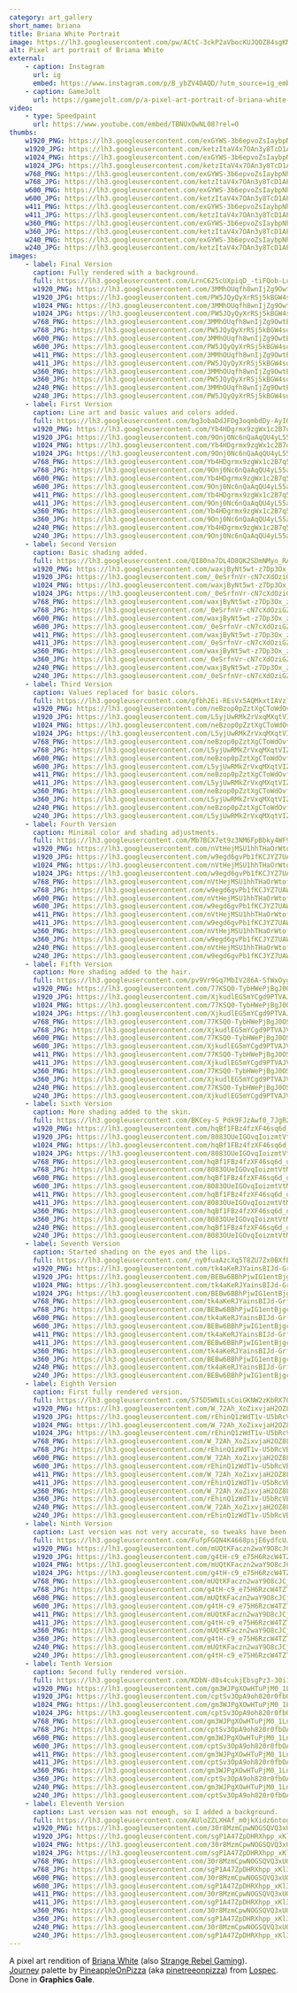 ```yaml
---
category: art_gallery
short_name: briana
title: Briana White Portrait
image: https://lh3.googleusercontent.com/pw/ACtC-3ckP2aVbocKUJQOZ84sgKM37_CZZqDbrYKFDishx6e9yBkRkJb1nmyp-SgJ7PUONkD3rylC46dWSzxtBkKefKgzz1gM7bLnxs7upiKREZt7N975PwqyrJALYROUiaBoHZ-5nshLp0fClrwBCczAS98I=w1200-h630-no?authuser=0
alt: Pixel art portrait of Briana White
external:
    - caption: Instagram
      url: ig
      embed: https://www.instagram.com/p/B_ybZV4DAQD/?utm_source=ig_embed&amp;utm_campaign=loading
    - caption: GameJolt
      url: https://gamejolt.com/p/a-pixel-art-portrait-of-briana-white-who-played-aerith-in-the-ff7-fsdk2fu4
video:
    - type: Speedpaint
      url: https://www.youtube.com/embed/TBNUxOwNL08?rel=0
thumbs:
    w1920_PNG: https://lh3.googleusercontent.com/exGYWS-3b6epvoZsIaybpNhK-Ihdn7ALiXYECVdmBz_1Giw3Kt9P-m4Ma1_CPjCCV4lCHkKehY4MAXFXTfHTztMkpaIGcFL-FjhftA3nfurV1nVgI7GUNcC8Kp3e9RTgHBPzSEC31w=w355
    w1920_JPG: https://lh3.googleusercontent.com/ketzItaV4x7OAn3y8TcD1APnJ7XaV34l4Md3u0A1ASM34cqsRf4DlrxwxT7mX4CrCNmIriCIToFD-H50X6Ix5cL55CC5RtNihchXKE--fXZ2yMXsNkVTUh_HqoDDZNvc8-v4CCdmXw=w355
    w1024_PNG: https://lh3.googleusercontent.com/exGYWS-3b6epvoZsIaybpNhK-Ihdn7ALiXYECVdmBz_1Giw3Kt9P-m4Ma1_CPjCCV4lCHkKehY4MAXFXTfHTztMkpaIGcFL-FjhftA3nfurV1nVgI7GUNcC8Kp3e9RTgHBPzSEC31w=w284
    w1024_JPG: https://lh3.googleusercontent.com/ketzItaV4x7OAn3y8TcD1APnJ7XaV34l4Md3u0A1ASM34cqsRf4DlrxwxT7mX4CrCNmIriCIToFD-H50X6Ix5cL55CC5RtNihchXKE--fXZ2yMXsNkVTUh_HqoDDZNvc8-v4CCdmXw=w284
    w768_PNG: https://lh3.googleusercontent.com/exGYWS-3b6epvoZsIaybpNhK-Ihdn7ALiXYECVdmBz_1Giw3Kt9P-m4Ma1_CPjCCV4lCHkKehY4MAXFXTfHTztMkpaIGcFL-FjhftA3nfurV1nVgI7GUNcC8Kp3e9RTgHBPzSEC31w=w213
    w768_JPG: https://lh3.googleusercontent.com/ketzItaV4x7OAn3y8TcD1APnJ7XaV34l4Md3u0A1ASM34cqsRf4DlrxwxT7mX4CrCNmIriCIToFD-H50X6Ix5cL55CC5RtNihchXKE--fXZ2yMXsNkVTUh_HqoDDZNvc8-v4CCdmXw=w213
    w600_PNG: https://lh3.googleusercontent.com/exGYWS-3b6epvoZsIaybpNhK-Ihdn7ALiXYECVdmBz_1Giw3Kt9P-m4Ma1_CPjCCV4lCHkKehY4MAXFXTfHTztMkpaIGcFL-FjhftA3nfurV1nVgI7GUNcC8Kp3e9RTgHBPzSEC31w=w166
    w600_JPG: https://lh3.googleusercontent.com/ketzItaV4x7OAn3y8TcD1APnJ7XaV34l4Md3u0A1ASM34cqsRf4DlrxwxT7mX4CrCNmIriCIToFD-H50X6Ix5cL55CC5RtNihchXKE--fXZ2yMXsNkVTUh_HqoDDZNvc8-v4CCdmXw=w166
    w411_PNG: https://lh3.googleusercontent.com/exGYWS-3b6epvoZsIaybpNhK-Ihdn7ALiXYECVdmBz_1Giw3Kt9P-m4Ma1_CPjCCV4lCHkKehY4MAXFXTfHTztMkpaIGcFL-FjhftA3nfurV1nVgI7GUNcC8Kp3e9RTgHBPzSEC31w=w114
    w411_JPG: https://lh3.googleusercontent.com/ketzItaV4x7OAn3y8TcD1APnJ7XaV34l4Md3u0A1ASM34cqsRf4DlrxwxT7mX4CrCNmIriCIToFD-H50X6Ix5cL55CC5RtNihchXKE--fXZ2yMXsNkVTUh_HqoDDZNvc8-v4CCdmXw=w114
    w360_PNG: https://lh3.googleusercontent.com/exGYWS-3b6epvoZsIaybpNhK-Ihdn7ALiXYECVdmBz_1Giw3Kt9P-m4Ma1_CPjCCV4lCHkKehY4MAXFXTfHTztMkpaIGcFL-FjhftA3nfurV1nVgI7GUNcC8Kp3e9RTgHBPzSEC31w=w100
    w360_JPG: https://lh3.googleusercontent.com/ketzItaV4x7OAn3y8TcD1APnJ7XaV34l4Md3u0A1ASM34cqsRf4DlrxwxT7mX4CrCNmIriCIToFD-H50X6Ix5cL55CC5RtNihchXKE--fXZ2yMXsNkVTUh_HqoDDZNvc8-v4CCdmXw=w100
    w240_PNG: https://lh3.googleusercontent.com/exGYWS-3b6epvoZsIaybpNhK-Ihdn7ALiXYECVdmBz_1Giw3Kt9P-m4Ma1_CPjCCV4lCHkKehY4MAXFXTfHTztMkpaIGcFL-FjhftA3nfurV1nVgI7GUNcC8Kp3e9RTgHBPzSEC31w=w66
    w240_JPG: https://lh3.googleusercontent.com/ketzItaV4x7OAn3y8TcD1APnJ7XaV34l4Md3u0A1ASM34cqsRf4DlrxwxT7mX4CrCNmIriCIToFD-H50X6Ix5cL55CC5RtNihchXKE--fXZ2yMXsNkVTUh_HqoDDZNvc8-v4CCdmXw=w66
images:
    - label: Final Version
      caption: Fully rendered with a background.
      full: https://lh3.googleusercontent.com/LrnC625cUXpiqD_-tiFQob-Luh-HWXzhTxq6tK4NAAqyrdPEOR82nDa9zgpsioEtyK4bNrUPH3fOIFkBQM8ceH6zpC5FSMYj_jGQkuV5nzFS_HbtKHI18uWTctF_D1Nlx91JTjTZWQ=w1080-h1080
      w1920_PNG: https://lh3.googleusercontent.com/3MMhOUqfh8wnIjZg9OwtBKoNGnW5FYW_RDIzLmbG1VY1CLs0AYAuV11M33CoVHBH3hcbhDk2J5TYxRx82td1d4BnsZMPhWQShf6YcK2Ne0EmbFIOHdjt6WGH7-g_5dr2DHqu3HX0-Q=w850
      w1920_JPG: https://lh3.googleusercontent.com/PW5JQyQyXrRSj5kBGW4soz99wjORxonsGKGU9m3PArFSHlNULrTQ4bpwQpO6jNhrdT7JTmI2hxG4w8_RS--lz9eScVfQRZPtSzKXyP-VocJm6TWbC6WJYkZ6Llcxe2Pg2FEk5EWWpw=w850
      w1024_PNG: https://lh3.googleusercontent.com/3MMhOUqfh8wnIjZg9OwtBKoNGnW5FYW_RDIzLmbG1VY1CLs0AYAuV11M33CoVHBH3hcbhDk2J5TYxRx82td1d4BnsZMPhWQShf6YcK2Ne0EmbFIOHdjt6WGH7-g_5dr2DHqu3HX0-Q=w711
      w1024_JPG: https://lh3.googleusercontent.com/PW5JQyQyXrRSj5kBGW4soz99wjORxonsGKGU9m3PArFSHlNULrTQ4bpwQpO6jNhrdT7JTmI2hxG4w8_RS--lz9eScVfQRZPtSzKXyP-VocJm6TWbC6WJYkZ6Llcxe2Pg2FEk5EWWpw=w711
      w768_PNG: https://lh3.googleusercontent.com/3MMhOUqfh8wnIjZg9OwtBKoNGnW5FYW_RDIzLmbG1VY1CLs0AYAuV11M33CoVHBH3hcbhDk2J5TYxRx82td1d4BnsZMPhWQShf6YcK2Ne0EmbFIOHdjt6WGH7-g_5dr2DHqu3HX0-Q=w533
      w768_JPG: https://lh3.googleusercontent.com/PW5JQyQyXrRSj5kBGW4soz99wjORxonsGKGU9m3PArFSHlNULrTQ4bpwQpO6jNhrdT7JTmI2hxG4w8_RS--lz9eScVfQRZPtSzKXyP-VocJm6TWbC6WJYkZ6Llcxe2Pg2FEk5EWWpw=w533
      w600_PNG: https://lh3.googleusercontent.com/3MMhOUqfh8wnIjZg9OwtBKoNGnW5FYW_RDIzLmbG1VY1CLs0AYAuV11M33CoVHBH3hcbhDk2J5TYxRx82td1d4BnsZMPhWQShf6YcK2Ne0EmbFIOHdjt6WGH7-g_5dr2DHqu3HX0-Q=w416
      w600_JPG: https://lh3.googleusercontent.com/PW5JQyQyXrRSj5kBGW4soz99wjORxonsGKGU9m3PArFSHlNULrTQ4bpwQpO6jNhrdT7JTmI2hxG4w8_RS--lz9eScVfQRZPtSzKXyP-VocJm6TWbC6WJYkZ6Llcxe2Pg2FEk5EWWpw=w416
      w411_PNG: https://lh3.googleusercontent.com/3MMhOUqfh8wnIjZg9OwtBKoNGnW5FYW_RDIzLmbG1VY1CLs0AYAuV11M33CoVHBH3hcbhDk2J5TYxRx82td1d4BnsZMPhWQShf6YcK2Ne0EmbFIOHdjt6WGH7-g_5dr2DHqu3HX0-Q=w285
      w411_JPG: https://lh3.googleusercontent.com/PW5JQyQyXrRSj5kBGW4soz99wjORxonsGKGU9m3PArFSHlNULrTQ4bpwQpO6jNhrdT7JTmI2hxG4w8_RS--lz9eScVfQRZPtSzKXyP-VocJm6TWbC6WJYkZ6Llcxe2Pg2FEk5EWWpw=w285
      w360_PNG: https://lh3.googleusercontent.com/3MMhOUqfh8wnIjZg9OwtBKoNGnW5FYW_RDIzLmbG1VY1CLs0AYAuV11M33CoVHBH3hcbhDk2J5TYxRx82td1d4BnsZMPhWQShf6YcK2Ne0EmbFIOHdjt6WGH7-g_5dr2DHqu3HX0-Q=w250
      w360_JPG: https://lh3.googleusercontent.com/PW5JQyQyXrRSj5kBGW4soz99wjORxonsGKGU9m3PArFSHlNULrTQ4bpwQpO6jNhrdT7JTmI2hxG4w8_RS--lz9eScVfQRZPtSzKXyP-VocJm6TWbC6WJYkZ6Llcxe2Pg2FEk5EWWpw=w250
      w240_PNG: https://lh3.googleusercontent.com/3MMhOUqfh8wnIjZg9OwtBKoNGnW5FYW_RDIzLmbG1VY1CLs0AYAuV11M33CoVHBH3hcbhDk2J5TYxRx82td1d4BnsZMPhWQShf6YcK2Ne0EmbFIOHdjt6WGH7-g_5dr2DHqu3HX0-Q=w166
      w240_JPG: https://lh3.googleusercontent.com/PW5JQyQyXrRSj5kBGW4soz99wjORxonsGKGU9m3PArFSHlNULrTQ4bpwQpO6jNhrdT7JTmI2hxG4w8_RS--lz9eScVfQRZPtSzKXyP-VocJm6TWbC6WJYkZ6Llcxe2Pg2FEk5EWWpw=w166
    - label: First Version
      caption: Line art and basic values and colors added.
      full: https://lh3.googleusercontent.com/bg3obaDdJFDg3oqmbdDy-AyIQNhkYhug5oiX76FiD6kPRS4IM16JMV_OIEsIROacOue3hdQDqLq-8RgnjGh-13r2QX7wxdsUdFQAYFSNfCh-VrTYDA4h2x4GpMouJqcTB6x6QE-TIg=w1080-h1080
      w1920_PNG: https://lh3.googleusercontent.com/Yb4HDgrmx9zgWx1c2B7q5R86VPtx8p2h7j1IgeuAv8D-mNi1HFC7dJnDGd84eX4my98ozSh1aiCqI-U2rVbpbSoqmGjsPttWkWjw9bHeQRz0f_mmNAKWykqrRlpXTGtYC34smcAS0A=w850
      w1920_JPG: https://lh3.googleusercontent.com/9Onj0Nc6nQaAqQU4yL55aQfpSyZih-Xq7GH45Mh_Fko4-CaEtrmdb1qdUrOw3RJAKBv9mE6Zvg6JpdpJea4V58NTViLIFyGGkakfNfDpzwQlNeVHROmW4Ty7KeDmbRU-nNdLUpcjBg=w850
      w1024_PNG: https://lh3.googleusercontent.com/Yb4HDgrmx9zgWx1c2B7q5R86VPtx8p2h7j1IgeuAv8D-mNi1HFC7dJnDGd84eX4my98ozSh1aiCqI-U2rVbpbSoqmGjsPttWkWjw9bHeQRz0f_mmNAKWykqrRlpXTGtYC34smcAS0A=w711
      w1024_JPG: https://lh3.googleusercontent.com/9Onj0Nc6nQaAqQU4yL55aQfpSyZih-Xq7GH45Mh_Fko4-CaEtrmdb1qdUrOw3RJAKBv9mE6Zvg6JpdpJea4V58NTViLIFyGGkakfNfDpzwQlNeVHROmW4Ty7KeDmbRU-nNdLUpcjBg=w711
      w768_PNG: https://lh3.googleusercontent.com/Yb4HDgrmx9zgWx1c2B7q5R86VPtx8p2h7j1IgeuAv8D-mNi1HFC7dJnDGd84eX4my98ozSh1aiCqI-U2rVbpbSoqmGjsPttWkWjw9bHeQRz0f_mmNAKWykqrRlpXTGtYC34smcAS0A=w533
      w768_JPG: https://lh3.googleusercontent.com/9Onj0Nc6nQaAqQU4yL55aQfpSyZih-Xq7GH45Mh_Fko4-CaEtrmdb1qdUrOw3RJAKBv9mE6Zvg6JpdpJea4V58NTViLIFyGGkakfNfDpzwQlNeVHROmW4Ty7KeDmbRU-nNdLUpcjBg=w533
      w600_PNG: https://lh3.googleusercontent.com/Yb4HDgrmx9zgWx1c2B7q5R86VPtx8p2h7j1IgeuAv8D-mNi1HFC7dJnDGd84eX4my98ozSh1aiCqI-U2rVbpbSoqmGjsPttWkWjw9bHeQRz0f_mmNAKWykqrRlpXTGtYC34smcAS0A=w416
      w600_JPG: https://lh3.googleusercontent.com/9Onj0Nc6nQaAqQU4yL55aQfpSyZih-Xq7GH45Mh_Fko4-CaEtrmdb1qdUrOw3RJAKBv9mE6Zvg6JpdpJea4V58NTViLIFyGGkakfNfDpzwQlNeVHROmW4Ty7KeDmbRU-nNdLUpcjBg=w416
      w411_PNG: https://lh3.googleusercontent.com/Yb4HDgrmx9zgWx1c2B7q5R86VPtx8p2h7j1IgeuAv8D-mNi1HFC7dJnDGd84eX4my98ozSh1aiCqI-U2rVbpbSoqmGjsPttWkWjw9bHeQRz0f_mmNAKWykqrRlpXTGtYC34smcAS0A=w285
      w411_JPG: https://lh3.googleusercontent.com/9Onj0Nc6nQaAqQU4yL55aQfpSyZih-Xq7GH45Mh_Fko4-CaEtrmdb1qdUrOw3RJAKBv9mE6Zvg6JpdpJea4V58NTViLIFyGGkakfNfDpzwQlNeVHROmW4Ty7KeDmbRU-nNdLUpcjBg=w285
      w360_PNG: https://lh3.googleusercontent.com/Yb4HDgrmx9zgWx1c2B7q5R86VPtx8p2h7j1IgeuAv8D-mNi1HFC7dJnDGd84eX4my98ozSh1aiCqI-U2rVbpbSoqmGjsPttWkWjw9bHeQRz0f_mmNAKWykqrRlpXTGtYC34smcAS0A=w250
      w360_JPG: https://lh3.googleusercontent.com/9Onj0Nc6nQaAqQU4yL55aQfpSyZih-Xq7GH45Mh_Fko4-CaEtrmdb1qdUrOw3RJAKBv9mE6Zvg6JpdpJea4V58NTViLIFyGGkakfNfDpzwQlNeVHROmW4Ty7KeDmbRU-nNdLUpcjBg=w250
      w240_PNG: https://lh3.googleusercontent.com/Yb4HDgrmx9zgWx1c2B7q5R86VPtx8p2h7j1IgeuAv8D-mNi1HFC7dJnDGd84eX4my98ozSh1aiCqI-U2rVbpbSoqmGjsPttWkWjw9bHeQRz0f_mmNAKWykqrRlpXTGtYC34smcAS0A=w166
      w240_JPG: https://lh3.googleusercontent.com/9Onj0Nc6nQaAqQU4yL55aQfpSyZih-Xq7GH45Mh_Fko4-CaEtrmdb1qdUrOw3RJAKBv9mE6Zvg6JpdpJea4V58NTViLIFyGGkakfNfDpzwQlNeVHROmW4Ty7KeDmbRU-nNdLUpcjBg=w166
    - label: Second Version
      caption: Basic shading added.
      full: https://lh3.googleusercontent.com/QI80na7DL4D8QK2SDmNMyo_RAz0QCGamm9z7B1BktdBSW0Dpk0GFi4C_JlBRlOckoKdIAs9wWM1kBjR5rKFnZ71RXDICG4x-iJszpxPWsn4-RLL4O0rQ8YNu6fDXyV9nylwDjMcLwQ=w1080-h1080
      w1920_PNG: https://lh3.googleusercontent.com/waxjByNt5wt-z7Dp3Ox_zAeH2fOhAxR_0-A4v3EIBbQydKEromIS44Q9pk1ZkGoqk8VT-JEcVAFzwGVvxye9XoVDtlV4hpRNNuuBe32c9tSIZJTAtdbuHWGGnWRXAa8FwgmrnHBVkQ=w850
      w1920_JPG: https://lh3.googleusercontent.com/_0eSrfnVr-cN7cXdOziGZWH2bK0ZpaRCoTM0Yoqus47Y8oh8kMUJn_z_eBY29Bwte5dNIuUQxq6y_vFfMEdkd5SWzj0RJYZ_A4kLxabjI8xK_uFj_hB5KOTKyhqJwQ_JgVmqwJPzUg=w850
      w1024_PNG: https://lh3.googleusercontent.com/waxjByNt5wt-z7Dp3Ox_zAeH2fOhAxR_0-A4v3EIBbQydKEromIS44Q9pk1ZkGoqk8VT-JEcVAFzwGVvxye9XoVDtlV4hpRNNuuBe32c9tSIZJTAtdbuHWGGnWRXAa8FwgmrnHBVkQ=w711
      w1024_JPG: https://lh3.googleusercontent.com/_0eSrfnVr-cN7cXdOziGZWH2bK0ZpaRCoTM0Yoqus47Y8oh8kMUJn_z_eBY29Bwte5dNIuUQxq6y_vFfMEdkd5SWzj0RJYZ_A4kLxabjI8xK_uFj_hB5KOTKyhqJwQ_JgVmqwJPzUg=w711
      w768_PNG: https://lh3.googleusercontent.com/waxjByNt5wt-z7Dp3Ox_zAeH2fOhAxR_0-A4v3EIBbQydKEromIS44Q9pk1ZkGoqk8VT-JEcVAFzwGVvxye9XoVDtlV4hpRNNuuBe32c9tSIZJTAtdbuHWGGnWRXAa8FwgmrnHBVkQ=w533
      w768_JPG: https://lh3.googleusercontent.com/_0eSrfnVr-cN7cXdOziGZWH2bK0ZpaRCoTM0Yoqus47Y8oh8kMUJn_z_eBY29Bwte5dNIuUQxq6y_vFfMEdkd5SWzj0RJYZ_A4kLxabjI8xK_uFj_hB5KOTKyhqJwQ_JgVmqwJPzUg=w533
      w600_PNG: https://lh3.googleusercontent.com/waxjByNt5wt-z7Dp3Ox_zAeH2fOhAxR_0-A4v3EIBbQydKEromIS44Q9pk1ZkGoqk8VT-JEcVAFzwGVvxye9XoVDtlV4hpRNNuuBe32c9tSIZJTAtdbuHWGGnWRXAa8FwgmrnHBVkQ=w416
      w600_JPG: https://lh3.googleusercontent.com/_0eSrfnVr-cN7cXdOziGZWH2bK0ZpaRCoTM0Yoqus47Y8oh8kMUJn_z_eBY29Bwte5dNIuUQxq6y_vFfMEdkd5SWzj0RJYZ_A4kLxabjI8xK_uFj_hB5KOTKyhqJwQ_JgVmqwJPzUg=w416
      w411_PNG: https://lh3.googleusercontent.com/waxjByNt5wt-z7Dp3Ox_zAeH2fOhAxR_0-A4v3EIBbQydKEromIS44Q9pk1ZkGoqk8VT-JEcVAFzwGVvxye9XoVDtlV4hpRNNuuBe32c9tSIZJTAtdbuHWGGnWRXAa8FwgmrnHBVkQ=w285
      w411_JPG: https://lh3.googleusercontent.com/_0eSrfnVr-cN7cXdOziGZWH2bK0ZpaRCoTM0Yoqus47Y8oh8kMUJn_z_eBY29Bwte5dNIuUQxq6y_vFfMEdkd5SWzj0RJYZ_A4kLxabjI8xK_uFj_hB5KOTKyhqJwQ_JgVmqwJPzUg=w285
      w360_PNG: https://lh3.googleusercontent.com/waxjByNt5wt-z7Dp3Ox_zAeH2fOhAxR_0-A4v3EIBbQydKEromIS44Q9pk1ZkGoqk8VT-JEcVAFzwGVvxye9XoVDtlV4hpRNNuuBe32c9tSIZJTAtdbuHWGGnWRXAa8FwgmrnHBVkQ=w250
      w360_JPG: https://lh3.googleusercontent.com/_0eSrfnVr-cN7cXdOziGZWH2bK0ZpaRCoTM0Yoqus47Y8oh8kMUJn_z_eBY29Bwte5dNIuUQxq6y_vFfMEdkd5SWzj0RJYZ_A4kLxabjI8xK_uFj_hB5KOTKyhqJwQ_JgVmqwJPzUg=w250
      w240_PNG: https://lh3.googleusercontent.com/waxjByNt5wt-z7Dp3Ox_zAeH2fOhAxR_0-A4v3EIBbQydKEromIS44Q9pk1ZkGoqk8VT-JEcVAFzwGVvxye9XoVDtlV4hpRNNuuBe32c9tSIZJTAtdbuHWGGnWRXAa8FwgmrnHBVkQ=w166
      w240_JPG: https://lh3.googleusercontent.com/_0eSrfnVr-cN7cXdOziGZWH2bK0ZpaRCoTM0Yoqus47Y8oh8kMUJn_z_eBY29Bwte5dNIuUQxq6y_vFfMEdkd5SWzj0RJYZ_A4kLxabjI8xK_uFj_hB5KOTKyhqJwQ_JgVmqwJPzUg=w166
    - label: Third Version
      caption: Values replaced for basic colors.
      full: https://lh3.googleusercontent.com/gfbh2Ei-REsVx5AQMkxtIAVzl8Md0kgl1I2O49OvYffP061vbC0XNzNRErO3e3dnuiXkn3UeEKAgu4DHDSGG_L4WGCphlZCoyeIwaWuGbhIXyCJLFzwyLTD2Lk6NvXjb0Dz66LmMcA=w1080-h1080
      w1920_PNG: https://lh3.googleusercontent.com/neBzop0pZztXgCToWdOvfB89GKCOjiJdtWD45NpmsycJFql-OM1m1WIpBXpT9r8nK6bCUVG7y4vrTD8v619sWIwjmKNrhxmGzk07e5fVZ0rolZeWIzzLCgk-nLWH23rrJMmF-NyZ7w=w850
      w1920_JPG: https://lh3.googleusercontent.com/L5yjUwRMkZrVxqMXqtVIZ8cRw-ysb2QSTgLKlRYwAQJAdnPa4QTZbx5ZqiymbmFoWfu9nMo4z2BPFM7FhD6uU5flZPpV-0A9LFa9tTNjK5-to5MGid-mjuf-AKxbeLkM3eQNTZrFrw=w850
      w1024_PNG: https://lh3.googleusercontent.com/neBzop0pZztXgCToWdOvfB89GKCOjiJdtWD45NpmsycJFql-OM1m1WIpBXpT9r8nK6bCUVG7y4vrTD8v619sWIwjmKNrhxmGzk07e5fVZ0rolZeWIzzLCgk-nLWH23rrJMmF-NyZ7w=w711
      w1024_JPG: https://lh3.googleusercontent.com/L5yjUwRMkZrVxqMXqtVIZ8cRw-ysb2QSTgLKlRYwAQJAdnPa4QTZbx5ZqiymbmFoWfu9nMo4z2BPFM7FhD6uU5flZPpV-0A9LFa9tTNjK5-to5MGid-mjuf-AKxbeLkM3eQNTZrFrw=w711
      w768_PNG: https://lh3.googleusercontent.com/neBzop0pZztXgCToWdOvfB89GKCOjiJdtWD45NpmsycJFql-OM1m1WIpBXpT9r8nK6bCUVG7y4vrTD8v619sWIwjmKNrhxmGzk07e5fVZ0rolZeWIzzLCgk-nLWH23rrJMmF-NyZ7w=w533
      w768_JPG: https://lh3.googleusercontent.com/L5yjUwRMkZrVxqMXqtVIZ8cRw-ysb2QSTgLKlRYwAQJAdnPa4QTZbx5ZqiymbmFoWfu9nMo4z2BPFM7FhD6uU5flZPpV-0A9LFa9tTNjK5-to5MGid-mjuf-AKxbeLkM3eQNTZrFrw=w533
      w600_PNG: https://lh3.googleusercontent.com/neBzop0pZztXgCToWdOvfB89GKCOjiJdtWD45NpmsycJFql-OM1m1WIpBXpT9r8nK6bCUVG7y4vrTD8v619sWIwjmKNrhxmGzk07e5fVZ0rolZeWIzzLCgk-nLWH23rrJMmF-NyZ7w=w416
      w600_JPG: https://lh3.googleusercontent.com/L5yjUwRMkZrVxqMXqtVIZ8cRw-ysb2QSTgLKlRYwAQJAdnPa4QTZbx5ZqiymbmFoWfu9nMo4z2BPFM7FhD6uU5flZPpV-0A9LFa9tTNjK5-to5MGid-mjuf-AKxbeLkM3eQNTZrFrw=w416
      w411_PNG: https://lh3.googleusercontent.com/neBzop0pZztXgCToWdOvfB89GKCOjiJdtWD45NpmsycJFql-OM1m1WIpBXpT9r8nK6bCUVG7y4vrTD8v619sWIwjmKNrhxmGzk07e5fVZ0rolZeWIzzLCgk-nLWH23rrJMmF-NyZ7w=w285
      w411_JPG: https://lh3.googleusercontent.com/L5yjUwRMkZrVxqMXqtVIZ8cRw-ysb2QSTgLKlRYwAQJAdnPa4QTZbx5ZqiymbmFoWfu9nMo4z2BPFM7FhD6uU5flZPpV-0A9LFa9tTNjK5-to5MGid-mjuf-AKxbeLkM3eQNTZrFrw=w285
      w360_PNG: https://lh3.googleusercontent.com/neBzop0pZztXgCToWdOvfB89GKCOjiJdtWD45NpmsycJFql-OM1m1WIpBXpT9r8nK6bCUVG7y4vrTD8v619sWIwjmKNrhxmGzk07e5fVZ0rolZeWIzzLCgk-nLWH23rrJMmF-NyZ7w=w250
      w360_JPG: https://lh3.googleusercontent.com/L5yjUwRMkZrVxqMXqtVIZ8cRw-ysb2QSTgLKlRYwAQJAdnPa4QTZbx5ZqiymbmFoWfu9nMo4z2BPFM7FhD6uU5flZPpV-0A9LFa9tTNjK5-to5MGid-mjuf-AKxbeLkM3eQNTZrFrw=w250
      w240_PNG: https://lh3.googleusercontent.com/neBzop0pZztXgCToWdOvfB89GKCOjiJdtWD45NpmsycJFql-OM1m1WIpBXpT9r8nK6bCUVG7y4vrTD8v619sWIwjmKNrhxmGzk07e5fVZ0rolZeWIzzLCgk-nLWH23rrJMmF-NyZ7w=w166
      w240_JPG: https://lh3.googleusercontent.com/L5yjUwRMkZrVxqMXqtVIZ8cRw-ysb2QSTgLKlRYwAQJAdnPa4QTZbx5ZqiymbmFoWfu9nMo4z2BPFM7FhD6uU5flZPpV-0A9LFa9tTNjK5-to5MGid-mjuf-AKxbeLkM3eQNTZrFrw=w166
    - label: Fourth Version
      caption: Minimal color and shading adjustments.
      full: https://lh3.googleusercontent.com/Mb7BCX7et9z3NM6FpBbky4WF9NFLPjOFmpDRQAJhF1L0VtY-L65-cuSfX-KNG38cyqqtGo5_Mu9Wvs3j_Aisbqy6N0WBRIXsrSiyIokR1FzzlrXUc0ObUazYfG0wy9LkVL0ml9FHPw=w1080-h1080
      w1920_PNG: https://lh3.googleusercontent.com/nVtHejMSU1hhTHaOrWtofj_AeZnF7agGZByCFEBSk_WwWt3C5P9YGhK0PfilCTmDn8k11vAS449cdCv8NxZ_uqWf5yxBdfoowdRyXvj3EDuCd--Mb7ixQAFETxTgCdoP7uAwttSmhQ=w850
      w1920_JPG: https://lh3.googleusercontent.com/w9egd6gvPb1fKCJYZ7UAWa4eh3NQE9NoKn7kjAQcBb1EshrT20y_rBJB3t7muqiO05xWbL1FQDIsWfaFodbGl9vZX3RovhBxFgBjGJCbVKUi8D4uYeeDrT0giVUYwrizl6RrqaM_Dg=w850
      w1024_PNG: https://lh3.googleusercontent.com/nVtHejMSU1hhTHaOrWtofj_AeZnF7agGZByCFEBSk_WwWt3C5P9YGhK0PfilCTmDn8k11vAS449cdCv8NxZ_uqWf5yxBdfoowdRyXvj3EDuCd--Mb7ixQAFETxTgCdoP7uAwttSmhQ=w711
      w1024_JPG: https://lh3.googleusercontent.com/w9egd6gvPb1fKCJYZ7UAWa4eh3NQE9NoKn7kjAQcBb1EshrT20y_rBJB3t7muqiO05xWbL1FQDIsWfaFodbGl9vZX3RovhBxFgBjGJCbVKUi8D4uYeeDrT0giVUYwrizl6RrqaM_Dg=w711
      w768_PNG: https://lh3.googleusercontent.com/nVtHejMSU1hhTHaOrWtofj_AeZnF7agGZByCFEBSk_WwWt3C5P9YGhK0PfilCTmDn8k11vAS449cdCv8NxZ_uqWf5yxBdfoowdRyXvj3EDuCd--Mb7ixQAFETxTgCdoP7uAwttSmhQ=w533
      w768_JPG: https://lh3.googleusercontent.com/w9egd6gvPb1fKCJYZ7UAWa4eh3NQE9NoKn7kjAQcBb1EshrT20y_rBJB3t7muqiO05xWbL1FQDIsWfaFodbGl9vZX3RovhBxFgBjGJCbVKUi8D4uYeeDrT0giVUYwrizl6RrqaM_Dg=w533
      w600_PNG: https://lh3.googleusercontent.com/nVtHejMSU1hhTHaOrWtofj_AeZnF7agGZByCFEBSk_WwWt3C5P9YGhK0PfilCTmDn8k11vAS449cdCv8NxZ_uqWf5yxBdfoowdRyXvj3EDuCd--Mb7ixQAFETxTgCdoP7uAwttSmhQ=w416
      w600_JPG: https://lh3.googleusercontent.com/w9egd6gvPb1fKCJYZ7UAWa4eh3NQE9NoKn7kjAQcBb1EshrT20y_rBJB3t7muqiO05xWbL1FQDIsWfaFodbGl9vZX3RovhBxFgBjGJCbVKUi8D4uYeeDrT0giVUYwrizl6RrqaM_Dg=w416
      w411_PNG: https://lh3.googleusercontent.com/nVtHejMSU1hhTHaOrWtofj_AeZnF7agGZByCFEBSk_WwWt3C5P9YGhK0PfilCTmDn8k11vAS449cdCv8NxZ_uqWf5yxBdfoowdRyXvj3EDuCd--Mb7ixQAFETxTgCdoP7uAwttSmhQ=w285
      w411_JPG: https://lh3.googleusercontent.com/w9egd6gvPb1fKCJYZ7UAWa4eh3NQE9NoKn7kjAQcBb1EshrT20y_rBJB3t7muqiO05xWbL1FQDIsWfaFodbGl9vZX3RovhBxFgBjGJCbVKUi8D4uYeeDrT0giVUYwrizl6RrqaM_Dg=w285
      w360_PNG: https://lh3.googleusercontent.com/nVtHejMSU1hhTHaOrWtofj_AeZnF7agGZByCFEBSk_WwWt3C5P9YGhK0PfilCTmDn8k11vAS449cdCv8NxZ_uqWf5yxBdfoowdRyXvj3EDuCd--Mb7ixQAFETxTgCdoP7uAwttSmhQ=w250
      w360_JPG: https://lh3.googleusercontent.com/w9egd6gvPb1fKCJYZ7UAWa4eh3NQE9NoKn7kjAQcBb1EshrT20y_rBJB3t7muqiO05xWbL1FQDIsWfaFodbGl9vZX3RovhBxFgBjGJCbVKUi8D4uYeeDrT0giVUYwrizl6RrqaM_Dg=w250
      w240_PNG: https://lh3.googleusercontent.com/nVtHejMSU1hhTHaOrWtofj_AeZnF7agGZByCFEBSk_WwWt3C5P9YGhK0PfilCTmDn8k11vAS449cdCv8NxZ_uqWf5yxBdfoowdRyXvj3EDuCd--Mb7ixQAFETxTgCdoP7uAwttSmhQ=w166
      w240_JPG: https://lh3.googleusercontent.com/w9egd6gvPb1fKCJYZ7UAWa4eh3NQE9NoKn7kjAQcBb1EshrT20y_rBJB3t7muqiO05xWbL1FQDIsWfaFodbGl9vZX3RovhBxFgBjGJCbVKUi8D4uYeeDrT0giVUYwrizl6RrqaM_Dg=w166
    - label: Fifth Version
      caption: More shading added to the hair.
      full: https://lh3.googleusercontent.com/pv9Vr9Gq7MbIV286A-SfWxOyglflf5m0oWvHlYTNJta_4jq-1rzd9irHf0aGW9sp4VGBjWpyd8QV4pyr66FeSz9AvidwQZwPM5Xqjpl-QD7B4KM6OLI6wHNGNo9niNI8ASnFmPnW7A=w1080-h1080
      w1920_PNG: https://lh3.googleusercontent.com/77KSQ0-TybHWePjBgJ0OS3-GWFrupsavzMWNdKb2XtPBRz2REynhak9qaZ2hCILtOkaR5nmGKTCEU4mTmuugCz0zKf0iqlaITtKObohMU0R2A9M1ir8HxeKQadxY3vwJJHP1ZBYgCw=w850
      w1920_JPG: https://lh3.googleusercontent.com/XjkudlEG5mYCgd9PTVAJVskA8YiYr_T-KyDXQ6qfHdr8fcoWf87nGJXkxJT7WG6bhvJkI0caobf8bsEwTokZMYI7CY9FwoBGw0GuGBgYNHvKwEXx_-7wndNVRD43lOtL4NiudIit0g=w850
      w1024_PNG: https://lh3.googleusercontent.com/77KSQ0-TybHWePjBgJ0OS3-GWFrupsavzMWNdKb2XtPBRz2REynhak9qaZ2hCILtOkaR5nmGKTCEU4mTmuugCz0zKf0iqlaITtKObohMU0R2A9M1ir8HxeKQadxY3vwJJHP1ZBYgCw=w711
      w1024_JPG: https://lh3.googleusercontent.com/XjkudlEG5mYCgd9PTVAJVskA8YiYr_T-KyDXQ6qfHdr8fcoWf87nGJXkxJT7WG6bhvJkI0caobf8bsEwTokZMYI7CY9FwoBGw0GuGBgYNHvKwEXx_-7wndNVRD43lOtL4NiudIit0g=w711
      w768_PNG: https://lh3.googleusercontent.com/77KSQ0-TybHWePjBgJ0OS3-GWFrupsavzMWNdKb2XtPBRz2REynhak9qaZ2hCILtOkaR5nmGKTCEU4mTmuugCz0zKf0iqlaITtKObohMU0R2A9M1ir8HxeKQadxY3vwJJHP1ZBYgCw=w533
      w768_JPG: https://lh3.googleusercontent.com/XjkudlEG5mYCgd9PTVAJVskA8YiYr_T-KyDXQ6qfHdr8fcoWf87nGJXkxJT7WG6bhvJkI0caobf8bsEwTokZMYI7CY9FwoBGw0GuGBgYNHvKwEXx_-7wndNVRD43lOtL4NiudIit0g=w533
      w600_PNG: https://lh3.googleusercontent.com/77KSQ0-TybHWePjBgJ0OS3-GWFrupsavzMWNdKb2XtPBRz2REynhak9qaZ2hCILtOkaR5nmGKTCEU4mTmuugCz0zKf0iqlaITtKObohMU0R2A9M1ir8HxeKQadxY3vwJJHP1ZBYgCw=w416
      w600_JPG: https://lh3.googleusercontent.com/XjkudlEG5mYCgd9PTVAJVskA8YiYr_T-KyDXQ6qfHdr8fcoWf87nGJXkxJT7WG6bhvJkI0caobf8bsEwTokZMYI7CY9FwoBGw0GuGBgYNHvKwEXx_-7wndNVRD43lOtL4NiudIit0g=w416
      w411_PNG: https://lh3.googleusercontent.com/77KSQ0-TybHWePjBgJ0OS3-GWFrupsavzMWNdKb2XtPBRz2REynhak9qaZ2hCILtOkaR5nmGKTCEU4mTmuugCz0zKf0iqlaITtKObohMU0R2A9M1ir8HxeKQadxY3vwJJHP1ZBYgCw=w285
      w411_JPG: https://lh3.googleusercontent.com/XjkudlEG5mYCgd9PTVAJVskA8YiYr_T-KyDXQ6qfHdr8fcoWf87nGJXkxJT7WG6bhvJkI0caobf8bsEwTokZMYI7CY9FwoBGw0GuGBgYNHvKwEXx_-7wndNVRD43lOtL4NiudIit0g=w285
      w360_PNG: https://lh3.googleusercontent.com/77KSQ0-TybHWePjBgJ0OS3-GWFrupsavzMWNdKb2XtPBRz2REynhak9qaZ2hCILtOkaR5nmGKTCEU4mTmuugCz0zKf0iqlaITtKObohMU0R2A9M1ir8HxeKQadxY3vwJJHP1ZBYgCw=w250
      w360_JPG: https://lh3.googleusercontent.com/XjkudlEG5mYCgd9PTVAJVskA8YiYr_T-KyDXQ6qfHdr8fcoWf87nGJXkxJT7WG6bhvJkI0caobf8bsEwTokZMYI7CY9FwoBGw0GuGBgYNHvKwEXx_-7wndNVRD43lOtL4NiudIit0g=w250
      w240_PNG: https://lh3.googleusercontent.com/77KSQ0-TybHWePjBgJ0OS3-GWFrupsavzMWNdKb2XtPBRz2REynhak9qaZ2hCILtOkaR5nmGKTCEU4mTmuugCz0zKf0iqlaITtKObohMU0R2A9M1ir8HxeKQadxY3vwJJHP1ZBYgCw=w166
      w240_JPG: https://lh3.googleusercontent.com/XjkudlEG5mYCgd9PTVAJVskA8YiYr_T-KyDXQ6qfHdr8fcoWf87nGJXkxJT7WG6bhvJkI0caobf8bsEwTokZMYI7CY9FwoBGw0GuGBgYNHvKwEXx_-7wndNVRD43lOtL4NiudIit0g=w166
    - label: Sixth Version
      caption: More shading added to the skin.
      full: https://lh3.googleusercontent.com/BKCey-S_Pdk9FJzAwf0_7JgR2iMgneyuHH3U671mcHYseMvoozy2tF_wb88BF9Uiv9cagyhxH9aTc0F1hbBmlWFrV4N_Xf7sbRxiz3JNLs89_X7gexz_88aZ2Sq-KOFiEwwlYH8MkQ=w1080-h1080
      w1920_PNG: https://lh3.googleusercontent.com/hqBf1FBz4fzXF46sq6d_uX4srgQ_sJvD9QbHBdyjTMsdpMTuHaGWnpq38tdTfs-eBbENK9Y-ADfvvHTVMc2ugkOZSW5fBCh_2fvNB6yRwbbuMuv1E2O2YRb0Nmvux_DRYfyKP3oGSw=w850
      w1920_JPG: https://lh3.googleusercontent.com/8083OUeIGOvqIoizmtVtMkIljZXG9vtP6XqDmGY8vwFiecTWPZ6BQQQ7n7aeffQRtutZzYe3TQvAMbAaNFrbXTysJOzjjIbiMOtbSTnjb229nWWJDQGSOlL5Tt_dmZcYVsjL1rpJZw=w850
      w1024_PNG: https://lh3.googleusercontent.com/hqBf1FBz4fzXF46sq6d_uX4srgQ_sJvD9QbHBdyjTMsdpMTuHaGWnpq38tdTfs-eBbENK9Y-ADfvvHTVMc2ugkOZSW5fBCh_2fvNB6yRwbbuMuv1E2O2YRb0Nmvux_DRYfyKP3oGSw=w711
      w1024_JPG: https://lh3.googleusercontent.com/8083OUeIGOvqIoizmtVtMkIljZXG9vtP6XqDmGY8vwFiecTWPZ6BQQQ7n7aeffQRtutZzYe3TQvAMbAaNFrbXTysJOzjjIbiMOtbSTnjb229nWWJDQGSOlL5Tt_dmZcYVsjL1rpJZw=w711
      w768_PNG: https://lh3.googleusercontent.com/hqBf1FBz4fzXF46sq6d_uX4srgQ_sJvD9QbHBdyjTMsdpMTuHaGWnpq38tdTfs-eBbENK9Y-ADfvvHTVMc2ugkOZSW5fBCh_2fvNB6yRwbbuMuv1E2O2YRb0Nmvux_DRYfyKP3oGSw=w533
      w768_JPG: https://lh3.googleusercontent.com/8083OUeIGOvqIoizmtVtMkIljZXG9vtP6XqDmGY8vwFiecTWPZ6BQQQ7n7aeffQRtutZzYe3TQvAMbAaNFrbXTysJOzjjIbiMOtbSTnjb229nWWJDQGSOlL5Tt_dmZcYVsjL1rpJZw=w533
      w600_PNG: https://lh3.googleusercontent.com/hqBf1FBz4fzXF46sq6d_uX4srgQ_sJvD9QbHBdyjTMsdpMTuHaGWnpq38tdTfs-eBbENK9Y-ADfvvHTVMc2ugkOZSW5fBCh_2fvNB6yRwbbuMuv1E2O2YRb0Nmvux_DRYfyKP3oGSw=w416
      w600_JPG: https://lh3.googleusercontent.com/8083OUeIGOvqIoizmtVtMkIljZXG9vtP6XqDmGY8vwFiecTWPZ6BQQQ7n7aeffQRtutZzYe3TQvAMbAaNFrbXTysJOzjjIbiMOtbSTnjb229nWWJDQGSOlL5Tt_dmZcYVsjL1rpJZw=w416
      w411_PNG: https://lh3.googleusercontent.com/hqBf1FBz4fzXF46sq6d_uX4srgQ_sJvD9QbHBdyjTMsdpMTuHaGWnpq38tdTfs-eBbENK9Y-ADfvvHTVMc2ugkOZSW5fBCh_2fvNB6yRwbbuMuv1E2O2YRb0Nmvux_DRYfyKP3oGSw=w285
      w411_JPG: https://lh3.googleusercontent.com/8083OUeIGOvqIoizmtVtMkIljZXG9vtP6XqDmGY8vwFiecTWPZ6BQQQ7n7aeffQRtutZzYe3TQvAMbAaNFrbXTysJOzjjIbiMOtbSTnjb229nWWJDQGSOlL5Tt_dmZcYVsjL1rpJZw=w285
      w360_PNG: https://lh3.googleusercontent.com/hqBf1FBz4fzXF46sq6d_uX4srgQ_sJvD9QbHBdyjTMsdpMTuHaGWnpq38tdTfs-eBbENK9Y-ADfvvHTVMc2ugkOZSW5fBCh_2fvNB6yRwbbuMuv1E2O2YRb0Nmvux_DRYfyKP3oGSw=w250
      w360_JPG: https://lh3.googleusercontent.com/8083OUeIGOvqIoizmtVtMkIljZXG9vtP6XqDmGY8vwFiecTWPZ6BQQQ7n7aeffQRtutZzYe3TQvAMbAaNFrbXTysJOzjjIbiMOtbSTnjb229nWWJDQGSOlL5Tt_dmZcYVsjL1rpJZw=w250
      w240_PNG: https://lh3.googleusercontent.com/hqBf1FBz4fzXF46sq6d_uX4srgQ_sJvD9QbHBdyjTMsdpMTuHaGWnpq38tdTfs-eBbENK9Y-ADfvvHTVMc2ugkOZSW5fBCh_2fvNB6yRwbbuMuv1E2O2YRb0Nmvux_DRYfyKP3oGSw=w166
      w240_JPG: https://lh3.googleusercontent.com/8083OUeIGOvqIoizmtVtMkIljZXG9vtP6XqDmGY8vwFiecTWPZ6BQQQ7n7aeffQRtutZzYe3TQvAMbAaNFrbXTysJOzjjIbiMOtbSTnjb229nWWJDQGSOlL5Tt_dmZcYVsjL1rpJZw=w166
    - label: Seventh Version
      caption: Started shading on the eyes and the lips.
      full: https://lh3.googleusercontent.com/_ny0fuaAzcXq5T8ZU7Zx0BXfBVef5Yo2yRJSVokY4kImJ97jW-bpTpsh0izfw4Z_TG_W7nr9BYSEfnJIMQ1z39gNRe3SOz_Zug8rksVaGZdSYCiXLZq19QpRzF63maee9ZtboJx4Iw=w1080-h1080
      w1920_PNG: https://lh3.googleusercontent.com/tk4aKeRJYainsBIJd-Grfg5U5-xAJPogVlhKwnYeiGU3PF9UkfAz98UfUUraQUSVEEqYynAw0GpELOIypMCDb12d8P6kLb21J8bfzNeV9W-tmX1ataHfmrO2xc6_NWIOETjSSfOBLA=w850
      w1920_JPG: https://lh3.googleusercontent.com/BEBw6BBhPjwIG1entBjgceYqWSMOuQo3aQwoRJBGLBvNBLP139p1FnqtvDBMOglKUwRxJpMLoMWlEXSSpt--LGY9uX9ChbZs062wlN0zGc_nR5425NhIgg64mNZSvKsGFEqzdgS7uQ=w850
      w1024_PNG: https://lh3.googleusercontent.com/tk4aKeRJYainsBIJd-Grfg5U5-xAJPogVlhKwnYeiGU3PF9UkfAz98UfUUraQUSVEEqYynAw0GpELOIypMCDb12d8P6kLb21J8bfzNeV9W-tmX1ataHfmrO2xc6_NWIOETjSSfOBLA=w711
      w1024_JPG: https://lh3.googleusercontent.com/BEBw6BBhPjwIG1entBjgceYqWSMOuQo3aQwoRJBGLBvNBLP139p1FnqtvDBMOglKUwRxJpMLoMWlEXSSpt--LGY9uX9ChbZs062wlN0zGc_nR5425NhIgg64mNZSvKsGFEqzdgS7uQ=w711
      w768_PNG: https://lh3.googleusercontent.com/tk4aKeRJYainsBIJd-Grfg5U5-xAJPogVlhKwnYeiGU3PF9UkfAz98UfUUraQUSVEEqYynAw0GpELOIypMCDb12d8P6kLb21J8bfzNeV9W-tmX1ataHfmrO2xc6_NWIOETjSSfOBLA=w533
      w768_JPG: https://lh3.googleusercontent.com/BEBw6BBhPjwIG1entBjgceYqWSMOuQo3aQwoRJBGLBvNBLP139p1FnqtvDBMOglKUwRxJpMLoMWlEXSSpt--LGY9uX9ChbZs062wlN0zGc_nR5425NhIgg64mNZSvKsGFEqzdgS7uQ=w533
      w600_PNG: https://lh3.googleusercontent.com/tk4aKeRJYainsBIJd-Grfg5U5-xAJPogVlhKwnYeiGU3PF9UkfAz98UfUUraQUSVEEqYynAw0GpELOIypMCDb12d8P6kLb21J8bfzNeV9W-tmX1ataHfmrO2xc6_NWIOETjSSfOBLA=w416
      w600_JPG: https://lh3.googleusercontent.com/BEBw6BBhPjwIG1entBjgceYqWSMOuQo3aQwoRJBGLBvNBLP139p1FnqtvDBMOglKUwRxJpMLoMWlEXSSpt--LGY9uX9ChbZs062wlN0zGc_nR5425NhIgg64mNZSvKsGFEqzdgS7uQ=w416
      w411_PNG: https://lh3.googleusercontent.com/tk4aKeRJYainsBIJd-Grfg5U5-xAJPogVlhKwnYeiGU3PF9UkfAz98UfUUraQUSVEEqYynAw0GpELOIypMCDb12d8P6kLb21J8bfzNeV9W-tmX1ataHfmrO2xc6_NWIOETjSSfOBLA=w285
      w411_JPG: https://lh3.googleusercontent.com/BEBw6BBhPjwIG1entBjgceYqWSMOuQo3aQwoRJBGLBvNBLP139p1FnqtvDBMOglKUwRxJpMLoMWlEXSSpt--LGY9uX9ChbZs062wlN0zGc_nR5425NhIgg64mNZSvKsGFEqzdgS7uQ=w285
      w360_PNG: https://lh3.googleusercontent.com/tk4aKeRJYainsBIJd-Grfg5U5-xAJPogVlhKwnYeiGU3PF9UkfAz98UfUUraQUSVEEqYynAw0GpELOIypMCDb12d8P6kLb21J8bfzNeV9W-tmX1ataHfmrO2xc6_NWIOETjSSfOBLA=w250
      w360_JPG: https://lh3.googleusercontent.com/BEBw6BBhPjwIG1entBjgceYqWSMOuQo3aQwoRJBGLBvNBLP139p1FnqtvDBMOglKUwRxJpMLoMWlEXSSpt--LGY9uX9ChbZs062wlN0zGc_nR5425NhIgg64mNZSvKsGFEqzdgS7uQ=w250
      w240_PNG: https://lh3.googleusercontent.com/tk4aKeRJYainsBIJd-Grfg5U5-xAJPogVlhKwnYeiGU3PF9UkfAz98UfUUraQUSVEEqYynAw0GpELOIypMCDb12d8P6kLb21J8bfzNeV9W-tmX1ataHfmrO2xc6_NWIOETjSSfOBLA=w166
      w240_JPG: https://lh3.googleusercontent.com/BEBw6BBhPjwIG1entBjgceYqWSMOuQo3aQwoRJBGLBvNBLP139p1FnqtvDBMOglKUwRxJpMLoMWlEXSSpt--LGY9uX9ChbZs062wlN0zGc_nR5425NhIgg64mNZSvKsGFEqzdgS7uQ=w166
    - label: Eighth Version
      caption: First fully rendered version.
      full: https://lh3.googleusercontent.com/575D5WNILsCoiGKNW2zKbRX70XQtVxVQiefISwlGWzBPA79uwf0a__ItwK2e5wzd8gdzhLOBcQQhFxxlZStLjlSoI7zXQcYVvHPwJ8kcACAbNOU8S8G-2rf1PkhDOwCggMa_n_JmIw=w1080-h1080
      w1920_PNG: https://lh3.googleusercontent.com/W_72Ah_XoZixvjaH2OZ8LGu_4IsMReVG7FJ6vylpjCwbGM2WRElw8uFOJTHgOF9DeEFqSV4fmyUseGLrJuARb4qm7VGFf8X10YFxZRxyMLX3q3_aVqe4ksMDfNoHKOI6gl3RPzvbjg=w850
      w1920_JPG: https://lh3.googleusercontent.com/rEhinQ1zWdT1v-U5bRcVBEsV634dCTu0n2E6Qhr8_v-J7f79u9r0TYa-oLz1rD3GA2cBPL6VILljY0jifxpIm8lqHg1jDF2Ok1tWxJhf6sFTXYmvrUcf93ZWG2beUu69rv-1iZnlcg=w850
      w1024_PNG: https://lh3.googleusercontent.com/W_72Ah_XoZixvjaH2OZ8LGu_4IsMReVG7FJ6vylpjCwbGM2WRElw8uFOJTHgOF9DeEFqSV4fmyUseGLrJuARb4qm7VGFf8X10YFxZRxyMLX3q3_aVqe4ksMDfNoHKOI6gl3RPzvbjg=w711
      w1024_JPG: https://lh3.googleusercontent.com/rEhinQ1zWdT1v-U5bRcVBEsV634dCTu0n2E6Qhr8_v-J7f79u9r0TYa-oLz1rD3GA2cBPL6VILljY0jifxpIm8lqHg1jDF2Ok1tWxJhf6sFTXYmvrUcf93ZWG2beUu69rv-1iZnlcg=w711
      w768_PNG: https://lh3.googleusercontent.com/W_72Ah_XoZixvjaH2OZ8LGu_4IsMReVG7FJ6vylpjCwbGM2WRElw8uFOJTHgOF9DeEFqSV4fmyUseGLrJuARb4qm7VGFf8X10YFxZRxyMLX3q3_aVqe4ksMDfNoHKOI6gl3RPzvbjg=w533
      w768_JPG: https://lh3.googleusercontent.com/rEhinQ1zWdT1v-U5bRcVBEsV634dCTu0n2E6Qhr8_v-J7f79u9r0TYa-oLz1rD3GA2cBPL6VILljY0jifxpIm8lqHg1jDF2Ok1tWxJhf6sFTXYmvrUcf93ZWG2beUu69rv-1iZnlcg=w533
      w600_PNG: https://lh3.googleusercontent.com/W_72Ah_XoZixvjaH2OZ8LGu_4IsMReVG7FJ6vylpjCwbGM2WRElw8uFOJTHgOF9DeEFqSV4fmyUseGLrJuARb4qm7VGFf8X10YFxZRxyMLX3q3_aVqe4ksMDfNoHKOI6gl3RPzvbjg=w416
      w600_JPG: https://lh3.googleusercontent.com/rEhinQ1zWdT1v-U5bRcVBEsV634dCTu0n2E6Qhr8_v-J7f79u9r0TYa-oLz1rD3GA2cBPL6VILljY0jifxpIm8lqHg1jDF2Ok1tWxJhf6sFTXYmvrUcf93ZWG2beUu69rv-1iZnlcg=w416
      w411_PNG: https://lh3.googleusercontent.com/W_72Ah_XoZixvjaH2OZ8LGu_4IsMReVG7FJ6vylpjCwbGM2WRElw8uFOJTHgOF9DeEFqSV4fmyUseGLrJuARb4qm7VGFf8X10YFxZRxyMLX3q3_aVqe4ksMDfNoHKOI6gl3RPzvbjg=w285
      w411_JPG: https://lh3.googleusercontent.com/rEhinQ1zWdT1v-U5bRcVBEsV634dCTu0n2E6Qhr8_v-J7f79u9r0TYa-oLz1rD3GA2cBPL6VILljY0jifxpIm8lqHg1jDF2Ok1tWxJhf6sFTXYmvrUcf93ZWG2beUu69rv-1iZnlcg=w285
      w360_PNG: https://lh3.googleusercontent.com/W_72Ah_XoZixvjaH2OZ8LGu_4IsMReVG7FJ6vylpjCwbGM2WRElw8uFOJTHgOF9DeEFqSV4fmyUseGLrJuARb4qm7VGFf8X10YFxZRxyMLX3q3_aVqe4ksMDfNoHKOI6gl3RPzvbjg=w250
      w360_JPG: https://lh3.googleusercontent.com/rEhinQ1zWdT1v-U5bRcVBEsV634dCTu0n2E6Qhr8_v-J7f79u9r0TYa-oLz1rD3GA2cBPL6VILljY0jifxpIm8lqHg1jDF2Ok1tWxJhf6sFTXYmvrUcf93ZWG2beUu69rv-1iZnlcg=w250
      w240_PNG: https://lh3.googleusercontent.com/W_72Ah_XoZixvjaH2OZ8LGu_4IsMReVG7FJ6vylpjCwbGM2WRElw8uFOJTHgOF9DeEFqSV4fmyUseGLrJuARb4qm7VGFf8X10YFxZRxyMLX3q3_aVqe4ksMDfNoHKOI6gl3RPzvbjg=w166
      w240_JPG: https://lh3.googleusercontent.com/rEhinQ1zWdT1v-U5bRcVBEsV634dCTu0n2E6Qhr8_v-J7f79u9r0TYa-oLz1rD3GA2cBPL6VILljY0jifxpIm8lqHg1jDF2Ok1tWxJhf6sFTXYmvrUcf93ZWG2beUu69rv-1iZnlcg=w166
    - label: Ninth Version
      caption: Last version was not very accurate, so tweaks have been made.
      full: https://lh3.googleusercontent.com/FufpFGQN4K4668psjE6ydfcUJkH70Q7CSEXursLgAp0YqiZaRzSp5Cbaq8wTRI6Pwgh3Av5G1Muaj06Wh6gOiB_ug3IGnmRaGhZ3ScZ-u4ovSWlmlj_G4qXPb1j3v-_FTgWdEq6rrQ=w1080-h1080
      w1920_PNG: https://lh3.googleusercontent.com/mUQtKFaczn2waY9O8cJCjyYUaW_mos-W2adlHn8GGtSPl3JnJuRkGXUIVqQlX54rAlXcZFhnQ6_0wKdyUzo2HUAybV3TBIPgPN7h1T7qtC1_GBoWJDbNiAYk6mI5MsKz-68QMzcJAA=w850
      w1920_JPG: https://lh3.googleusercontent.com/g4tH-c9_e75H6RzcW4TZTI5GqiFp6P3tt3WCaVRQOmkjvSDa-Dh8glXpOnQ-CxzqFFdYOCQ70fqnavRb70lmzJA72dIQfS1loLyPIUQ31Ozep-oTSsRRmYq__g70Jc6npv9jh3g0og=w850
      w1024_PNG: https://lh3.googleusercontent.com/mUQtKFaczn2waY9O8cJCjyYUaW_mos-W2adlHn8GGtSPl3JnJuRkGXUIVqQlX54rAlXcZFhnQ6_0wKdyUzo2HUAybV3TBIPgPN7h1T7qtC1_GBoWJDbNiAYk6mI5MsKz-68QMzcJAA=w711
      w1024_JPG: https://lh3.googleusercontent.com/g4tH-c9_e75H6RzcW4TZTI5GqiFp6P3tt3WCaVRQOmkjvSDa-Dh8glXpOnQ-CxzqFFdYOCQ70fqnavRb70lmzJA72dIQfS1loLyPIUQ31Ozep-oTSsRRmYq__g70Jc6npv9jh3g0og=w711
      w768_PNG: https://lh3.googleusercontent.com/mUQtKFaczn2waY9O8cJCjyYUaW_mos-W2adlHn8GGtSPl3JnJuRkGXUIVqQlX54rAlXcZFhnQ6_0wKdyUzo2HUAybV3TBIPgPN7h1T7qtC1_GBoWJDbNiAYk6mI5MsKz-68QMzcJAA=w533
      w768_JPG: https://lh3.googleusercontent.com/g4tH-c9_e75H6RzcW4TZTI5GqiFp6P3tt3WCaVRQOmkjvSDa-Dh8glXpOnQ-CxzqFFdYOCQ70fqnavRb70lmzJA72dIQfS1loLyPIUQ31Ozep-oTSsRRmYq__g70Jc6npv9jh3g0og=w533
      w600_PNG: https://lh3.googleusercontent.com/mUQtKFaczn2waY9O8cJCjyYUaW_mos-W2adlHn8GGtSPl3JnJuRkGXUIVqQlX54rAlXcZFhnQ6_0wKdyUzo2HUAybV3TBIPgPN7h1T7qtC1_GBoWJDbNiAYk6mI5MsKz-68QMzcJAA=w416
      w600_JPG: https://lh3.googleusercontent.com/g4tH-c9_e75H6RzcW4TZTI5GqiFp6P3tt3WCaVRQOmkjvSDa-Dh8glXpOnQ-CxzqFFdYOCQ70fqnavRb70lmzJA72dIQfS1loLyPIUQ31Ozep-oTSsRRmYq__g70Jc6npv9jh3g0og=w416
      w411_PNG: https://lh3.googleusercontent.com/mUQtKFaczn2waY9O8cJCjyYUaW_mos-W2adlHn8GGtSPl3JnJuRkGXUIVqQlX54rAlXcZFhnQ6_0wKdyUzo2HUAybV3TBIPgPN7h1T7qtC1_GBoWJDbNiAYk6mI5MsKz-68QMzcJAA=w285
      w411_JPG: https://lh3.googleusercontent.com/g4tH-c9_e75H6RzcW4TZTI5GqiFp6P3tt3WCaVRQOmkjvSDa-Dh8glXpOnQ-CxzqFFdYOCQ70fqnavRb70lmzJA72dIQfS1loLyPIUQ31Ozep-oTSsRRmYq__g70Jc6npv9jh3g0og=w285
      w360_PNG: https://lh3.googleusercontent.com/mUQtKFaczn2waY9O8cJCjyYUaW_mos-W2adlHn8GGtSPl3JnJuRkGXUIVqQlX54rAlXcZFhnQ6_0wKdyUzo2HUAybV3TBIPgPN7h1T7qtC1_GBoWJDbNiAYk6mI5MsKz-68QMzcJAA=w250
      w360_JPG: https://lh3.googleusercontent.com/g4tH-c9_e75H6RzcW4TZTI5GqiFp6P3tt3WCaVRQOmkjvSDa-Dh8glXpOnQ-CxzqFFdYOCQ70fqnavRb70lmzJA72dIQfS1loLyPIUQ31Ozep-oTSsRRmYq__g70Jc6npv9jh3g0og=w250
      w240_PNG: https://lh3.googleusercontent.com/mUQtKFaczn2waY9O8cJCjyYUaW_mos-W2adlHn8GGtSPl3JnJuRkGXUIVqQlX54rAlXcZFhnQ6_0wKdyUzo2HUAybV3TBIPgPN7h1T7qtC1_GBoWJDbNiAYk6mI5MsKz-68QMzcJAA=w166
      w240_JPG: https://lh3.googleusercontent.com/g4tH-c9_e75H6RzcW4TZTI5GqiFp6P3tt3WCaVRQOmkjvSDa-Dh8glXpOnQ-CxzqFFdYOCQ70fqnavRb70lmzJA72dIQfS1loLyPIUQ31Ozep-oTSsRRmYq__g70Jc6npv9jh3g0og=w166
    - label: Tenth Version
      caption: Second fully rendered version.
      full: https://lh3.googleusercontent.com/KDbN-d0s4cukjEbsgPz3-30i1db-rF-SNfagHO_PvfkDwBVZODp-o3gslt83ENULHGAVNeIruRZiDvs1JFJgjMQApBBuO6VCr5fuxQeEw2snCR0xpLtjORdSR0SxiqhkoKNlfVGzBA=w1080-h1080
      w1920_PNG: https://lh3.googleusercontent.com/gm3WJPgXOwHTuPjM0_1LnW455Eb-E5K-HZXI2G2exHitl9c1MbVUVetdLq6Obci2TISeVWPjPXDIbNcVCIqdZepNMTSzSHDwWkCvrdeS2cozVDvtYJZyrIXHIH8ODikvOFR4VZIK1Q=w850
      w1920_JPG: https://lh3.googleusercontent.com/cptSv3OpA9oh820r0fbOAKUo_qDky4rx3IRV1ya_rl7ICW9LpFOBuqucJBlFLOr8Rmb-gsON28uw2LqD5u8I-wdlxJIWFd_KreM-yo5T2VFWkPP70LhXuSsB6pBT-dGUv4NnXkznxw=w850
      w1024_PNG: https://lh3.googleusercontent.com/gm3WJPgXOwHTuPjM0_1LnW455Eb-E5K-HZXI2G2exHitl9c1MbVUVetdLq6Obci2TISeVWPjPXDIbNcVCIqdZepNMTSzSHDwWkCvrdeS2cozVDvtYJZyrIXHIH8ODikvOFR4VZIK1Q=w711
      w1024_JPG: https://lh3.googleusercontent.com/cptSv3OpA9oh820r0fbOAKUo_qDky4rx3IRV1ya_rl7ICW9LpFOBuqucJBlFLOr8Rmb-gsON28uw2LqD5u8I-wdlxJIWFd_KreM-yo5T2VFWkPP70LhXuSsB6pBT-dGUv4NnXkznxw=w711
      w768_PNG: https://lh3.googleusercontent.com/gm3WJPgXOwHTuPjM0_1LnW455Eb-E5K-HZXI2G2exHitl9c1MbVUVetdLq6Obci2TISeVWPjPXDIbNcVCIqdZepNMTSzSHDwWkCvrdeS2cozVDvtYJZyrIXHIH8ODikvOFR4VZIK1Q=w533
      w768_JPG: https://lh3.googleusercontent.com/cptSv3OpA9oh820r0fbOAKUo_qDky4rx3IRV1ya_rl7ICW9LpFOBuqucJBlFLOr8Rmb-gsON28uw2LqD5u8I-wdlxJIWFd_KreM-yo5T2VFWkPP70LhXuSsB6pBT-dGUv4NnXkznxw=w533
      w600_PNG: https://lh3.googleusercontent.com/gm3WJPgXOwHTuPjM0_1LnW455Eb-E5K-HZXI2G2exHitl9c1MbVUVetdLq6Obci2TISeVWPjPXDIbNcVCIqdZepNMTSzSHDwWkCvrdeS2cozVDvtYJZyrIXHIH8ODikvOFR4VZIK1Q=w416
      w600_JPG: https://lh3.googleusercontent.com/cptSv3OpA9oh820r0fbOAKUo_qDky4rx3IRV1ya_rl7ICW9LpFOBuqucJBlFLOr8Rmb-gsON28uw2LqD5u8I-wdlxJIWFd_KreM-yo5T2VFWkPP70LhXuSsB6pBT-dGUv4NnXkznxw=w416
      w411_PNG: https://lh3.googleusercontent.com/gm3WJPgXOwHTuPjM0_1LnW455Eb-E5K-HZXI2G2exHitl9c1MbVUVetdLq6Obci2TISeVWPjPXDIbNcVCIqdZepNMTSzSHDwWkCvrdeS2cozVDvtYJZyrIXHIH8ODikvOFR4VZIK1Q=w285
      w411_JPG: https://lh3.googleusercontent.com/cptSv3OpA9oh820r0fbOAKUo_qDky4rx3IRV1ya_rl7ICW9LpFOBuqucJBlFLOr8Rmb-gsON28uw2LqD5u8I-wdlxJIWFd_KreM-yo5T2VFWkPP70LhXuSsB6pBT-dGUv4NnXkznxw=w285
      w360_PNG: https://lh3.googleusercontent.com/gm3WJPgXOwHTuPjM0_1LnW455Eb-E5K-HZXI2G2exHitl9c1MbVUVetdLq6Obci2TISeVWPjPXDIbNcVCIqdZepNMTSzSHDwWkCvrdeS2cozVDvtYJZyrIXHIH8ODikvOFR4VZIK1Q=w250
      w360_JPG: https://lh3.googleusercontent.com/cptSv3OpA9oh820r0fbOAKUo_qDky4rx3IRV1ya_rl7ICW9LpFOBuqucJBlFLOr8Rmb-gsON28uw2LqD5u8I-wdlxJIWFd_KreM-yo5T2VFWkPP70LhXuSsB6pBT-dGUv4NnXkznxw=w250
      w240_PNG: https://lh3.googleusercontent.com/gm3WJPgXOwHTuPjM0_1LnW455Eb-E5K-HZXI2G2exHitl9c1MbVUVetdLq6Obci2TISeVWPjPXDIbNcVCIqdZepNMTSzSHDwWkCvrdeS2cozVDvtYJZyrIXHIH8ODikvOFR4VZIK1Q=w166
      w240_JPG: https://lh3.googleusercontent.com/cptSv3OpA9oh820r0fbOAKUo_qDky4rx3IRV1ya_rl7ICW9LpFOBuqucJBlFLOr8Rmb-gsON28uw2LqD5u8I-wdlxJIWFd_KreM-yo5T2VFWkPP70LhXuSsB6pBT-dGUv4NnXkznxw=w166
    - label: Eleventh Version
      caption: Last version was not enough, so I added a background.
      full: https://lh3.googleusercontent.com/AUloZZLXHAf_m0jkXidz6ntogp3k_9NSg-UDr1MRvapxsJ6a1EPyotdC0_vOi3MHFWYHMvhkxd2D5YJNVHp3Y9MN8LC3N-9k0E8o80qalzM_pz_45uAn6VaQs_nHsZojyPczJdYCkg=w1080-h1080
      w1920_PNG: https://lh3.googleusercontent.com/30r8MzmCpwNOGSQVQ3xUQXqI5H7t0nVxbVP3odbMxIoZ_lBlis9egy8bQbc6bSiU52d6qMOjbczltoAhvNG2dF7vbP0XawtxypyQBpeSj-a7I2TjrN9I6Scf-REzzW7Jf9Th93L5qA=w850
      w1920_JPG: https://lh3.googleusercontent.com/sgP1A47ZpDHRXhpp_xKl32elpmu10l1eIlL28grkpvz5lZKr-eN8EEmkXewqnwYOHoPmCcuH3CuqSDFAzgVB9EIGtG9osjeOOnTZQ7qHKvvL-nJBtzi7AwM-RwF1mmA0Jba83KPJFg=w850
      w1024_PNG: https://lh3.googleusercontent.com/30r8MzmCpwNOGSQVQ3xUQXqI5H7t0nVxbVP3odbMxIoZ_lBlis9egy8bQbc6bSiU52d6qMOjbczltoAhvNG2dF7vbP0XawtxypyQBpeSj-a7I2TjrN9I6Scf-REzzW7Jf9Th93L5qA=w711
      w1024_JPG: https://lh3.googleusercontent.com/sgP1A47ZpDHRXhpp_xKl32elpmu10l1eIlL28grkpvz5lZKr-eN8EEmkXewqnwYOHoPmCcuH3CuqSDFAzgVB9EIGtG9osjeOOnTZQ7qHKvvL-nJBtzi7AwM-RwF1mmA0Jba83KPJFg=w711
      w768_PNG: https://lh3.googleusercontent.com/30r8MzmCpwNOGSQVQ3xUQXqI5H7t0nVxbVP3odbMxIoZ_lBlis9egy8bQbc6bSiU52d6qMOjbczltoAhvNG2dF7vbP0XawtxypyQBpeSj-a7I2TjrN9I6Scf-REzzW7Jf9Th93L5qA=w533
      w768_JPG: https://lh3.googleusercontent.com/sgP1A47ZpDHRXhpp_xKl32elpmu10l1eIlL28grkpvz5lZKr-eN8EEmkXewqnwYOHoPmCcuH3CuqSDFAzgVB9EIGtG9osjeOOnTZQ7qHKvvL-nJBtzi7AwM-RwF1mmA0Jba83KPJFg=w533
      w600_PNG: https://lh3.googleusercontent.com/30r8MzmCpwNOGSQVQ3xUQXqI5H7t0nVxbVP3odbMxIoZ_lBlis9egy8bQbc6bSiU52d6qMOjbczltoAhvNG2dF7vbP0XawtxypyQBpeSj-a7I2TjrN9I6Scf-REzzW7Jf9Th93L5qA=w416
      w600_JPG: https://lh3.googleusercontent.com/sgP1A47ZpDHRXhpp_xKl32elpmu10l1eIlL28grkpvz5lZKr-eN8EEmkXewqnwYOHoPmCcuH3CuqSDFAzgVB9EIGtG9osjeOOnTZQ7qHKvvL-nJBtzi7AwM-RwF1mmA0Jba83KPJFg=w416
      w411_PNG: https://lh3.googleusercontent.com/30r8MzmCpwNOGSQVQ3xUQXqI5H7t0nVxbVP3odbMxIoZ_lBlis9egy8bQbc6bSiU52d6qMOjbczltoAhvNG2dF7vbP0XawtxypyQBpeSj-a7I2TjrN9I6Scf-REzzW7Jf9Th93L5qA=w285
      w411_JPG: https://lh3.googleusercontent.com/sgP1A47ZpDHRXhpp_xKl32elpmu10l1eIlL28grkpvz5lZKr-eN8EEmkXewqnwYOHoPmCcuH3CuqSDFAzgVB9EIGtG9osjeOOnTZQ7qHKvvL-nJBtzi7AwM-RwF1mmA0Jba83KPJFg=w285
      w360_PNG: https://lh3.googleusercontent.com/30r8MzmCpwNOGSQVQ3xUQXqI5H7t0nVxbVP3odbMxIoZ_lBlis9egy8bQbc6bSiU52d6qMOjbczltoAhvNG2dF7vbP0XawtxypyQBpeSj-a7I2TjrN9I6Scf-REzzW7Jf9Th93L5qA=w250
      w360_JPG: https://lh3.googleusercontent.com/sgP1A47ZpDHRXhpp_xKl32elpmu10l1eIlL28grkpvz5lZKr-eN8EEmkXewqnwYOHoPmCcuH3CuqSDFAzgVB9EIGtG9osjeOOnTZQ7qHKvvL-nJBtzi7AwM-RwF1mmA0Jba83KPJFg=w250
      w240_PNG: https://lh3.googleusercontent.com/30r8MzmCpwNOGSQVQ3xUQXqI5H7t0nVxbVP3odbMxIoZ_lBlis9egy8bQbc6bSiU52d6qMOjbczltoAhvNG2dF7vbP0XawtxypyQBpeSj-a7I2TjrN9I6Scf-REzzW7Jf9Th93L5qA=w166
      w240_JPG: https://lh3.googleusercontent.com/sgP1A47ZpDHRXhpp_xKl32elpmu10l1eIlL28grkpvz5lZKr-eN8EEmkXewqnwYOHoPmCcuH3CuqSDFAzgVB9EIGtG9osjeOOnTZQ7qHKvvL-nJBtzi7AwM-RwF1mmA0Jba83KPJFg=w166
---
```


A pixel art rendition of [Briana White](https://www.instagram.com/itsbrianawhite/) (also [Strange Rebel Gaming](https://www.instagram.com/thestrangerebel/)).  
[Journey](https://lospec.com/palette-list/journey) palette by [PineappleOnPizza](https://lospec.com/pinetreepizza) (aka [pinetreeonpizza](https://www.instagram.com/pinetreeonpizza/)) from [Lospec](https://lospec.com/).  
Done in **Graphics Gale**.
